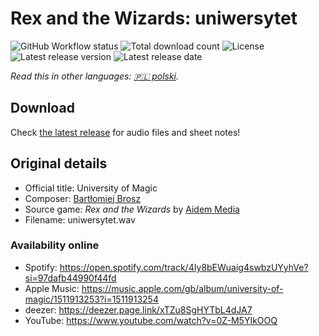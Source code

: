 # Rex and the Wizards: uniwersytet

![GitHub Workflow status](https://img.shields.io/github/workflow/status/soundtrack-rexcreation/Wizards_uniwersytet/workflow)
![Total download count](https://img.shields.io/github/downloads/soundtrack-rexcreation/Wizards_uniwersytet/total)
![License](https://img.shields.io/github/license/soundtrack-rexcreation/Wizards_uniwersytet)
![Latest release version](https://img.shields.io/github/v/release/soundtrack-rexcreation/Wizards_uniwersytet)
![Latest release date](https://img.shields.io/github/release-date/soundtrack-rexcreation/Wizards_uniwersytet)

*Read this in other languages: [🇵🇱 polski](README.pl.md).*

## Download

Check [the latest release](https://github.com/soundtrack-rexcreation/Wizards_uniwersytet/releases/latest) for audio files and sheet notes!

## Original details

- Official title: University of Magic
- Composer: [Bartłomiej Brosz](https://www.linkedin.com/in/bartek-brosz-81b1843)
- Source game: *Rex and the Wizards* by [Aidem Media](https://boombit.com/)
- Filename: uniwersytet.wav

### Availability online

- Spotify: https://open.spotify.com/track/4Iy8bEWuaig4swbzUYyhVe?si=97dafb44990f44fd
- Apple Music: https://music.apple.com/gb/album/university-of-magic/1511913253?i=1511913254
- deezer: https://deezer.page.link/xTZu8SgHYTbL4dJA7
- YouTube: https://www.youtube.com/watch?v=0Z-M5YIkOOQ
